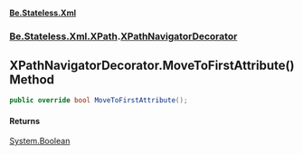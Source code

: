 #### [Be.Stateless.Xml](README.md 'README')
### [Be.Stateless.Xml.XPath](Be.Stateless.Xml.XPath.md 'Be.Stateless.Xml.XPath').[XPathNavigatorDecorator](XPathNavigatorDecorator.md 'Be.Stateless.Xml.XPath.XPathNavigatorDecorator')

## XPathNavigatorDecorator.MoveToFirstAttribute() Method

```csharp
public override bool MoveToFirstAttribute();
```

#### Returns
[System.Boolean](https://docs.microsoft.com/en-us/dotnet/api/System.Boolean 'System.Boolean')